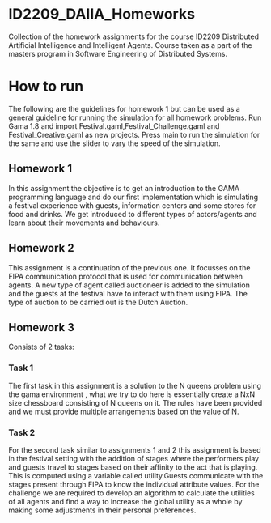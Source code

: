 # ID2209_DAIIA_Homeworks

Collection of the homework assignments for the course ID2209 Distributed Artificial Intelligence and Intelligent Agents. Course taken as a part of the masters program in Software Engineering of Distributed Systems.

# How to run

The following are the guidelines for homework 1 but can be used as a general guideline for running the simulation for all homework problems.
Run Gama 1.8 and import Festival.gaml,Festival_Challenge.gaml and Festival_Creative.gaml as new projects. Press main to run the simulation for the same and use the slider to vary the speed of the simulation.


## Homework 1

In this assignment the objective is to get an introduction to the GAMA programming language and do our first implementation which is simulating a festival experience with guests, information centers and some stores for food and drinks. We get introduced to different types of actors/agents and learn about their movements and behaviours.

## Homework 2

This assignment is a continuation of the previous one. It focusses on the FIPA communication protocol that is used for communication between agents. A new type of agent called auctioneer is added to the simulation and the guests at the festival have to interact with them using FIPA. The type of auction to be carried out is the Dutch Auction.

## Homework 3

Consists of 2 tasks:

### Task 1

The first task in this assignment is a solution to the N queens problem using the gama environment , what we try to do here is essentially create a NxN size chessboard consisting of N queens on it. The rules have been provided and we must provide multiple arrangements based on the value of N.

### Task 2

For the second task similar to assignments 1 and 2 this assignment is based in the festival setting with the addition of stages where the performers play and guests travel to stages based on their affinity to the act that is playing. This is computed using a variable called utility.Guests communicate with the stages present through FIPA to know the individual attribute values. For the challenge we are required to develop an algorithm to calculate the utilities of all agents and find a way to increase the global utility as a whole by making some adjustments in their personal preferences.
